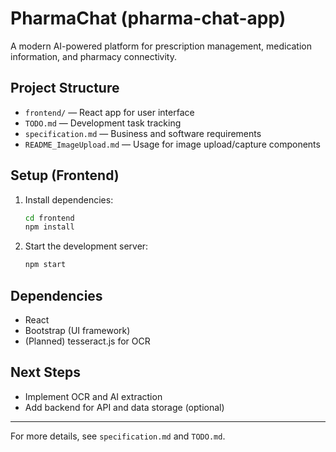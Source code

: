 # PharmaChat (pharma-chat-app)

A modern AI-powered platform for prescription management, medication information, and pharmacy connectivity.

## Project Structure

- `frontend/` — React app for user interface
- `TODO.md` — Development task tracking
- `specification.md` — Business and software requirements
- `README_ImageUpload.md` — Usage for image upload/capture components

## Setup (Frontend)

1. Install dependencies:
   ```sh
   cd frontend
   npm install
   ```
2. Start the development server:
   ```sh
   npm start
   ```

## Dependencies
- React
- Bootstrap (UI framework)
- (Planned) tesseract.js for OCR

## Next Steps
- Implement OCR and AI extraction
- Add backend for API and data storage (optional)

---

For more details, see `specification.md` and `TODO.md`. 